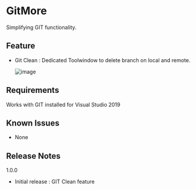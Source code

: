 # GitMore
Simplifying GIT functionality.

## Feature
- Git Clean : Dedicated Toolwindow to delete branch on local and remote.

    
    ![image](https://user-images.githubusercontent.com/6188628/122984663-435c0e80-d36b-11eb-9619-e9b044c5c83c.png)

    



## Requirements
  Works with GIT installed for Visual Studio 2019

## Known Issues
- None

## Release Notes
  1.0.0
  -   Initial release : GIT Clean feature


